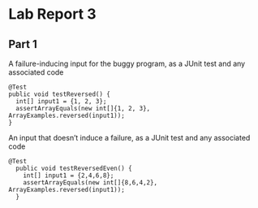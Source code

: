 # Lab Report 3  
## Part 1  
A failure-inducing input for the buggy program, as a JUnit test and any associated code  
  ```
  @Test
  public void testReversed() {
    int[] input1 = {1, 2, 3};
    assertArrayEquals(new int[]{1, 2, 3}, ArrayExamples.reversed(input1));
  }
```
An input that doesn’t induce a failure, as a JUnit test and any associated code  
```
@Test
  public void testReversedEven() {
    int[] input1 = {2,4,6,8};
    assertArrayEquals(new int[]{8,6,4,2}, ArrayExamples.reversed(input1));
  }
```
